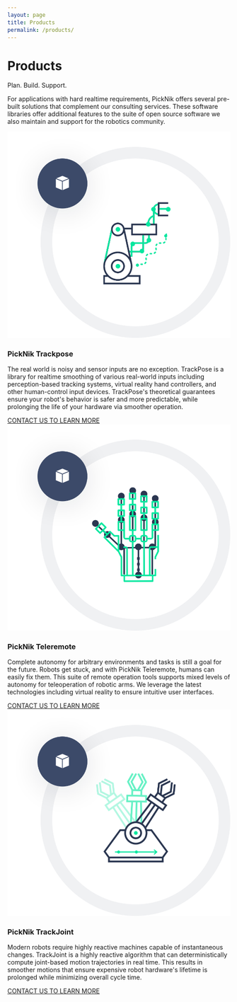 ```yaml
---
layout: page
title: Products
permalink: /products/
---
```

<div class="container">
    <div class="products-section-main">
        <div class="row justify-content-center">
            <div class="col-12 col-lg-4">
                <h1 class="products-section-main-title">Products</h1>
                <span class="products-section-main-title--small">Plan. Build. Support.</span>
            </div>
            <div class="col-12 col-lg-6">
                <p>
                    For applications with hard realtime requirements, PickNik offers several pre-built solutions that complement our consulting services. These software libraries offer additional features to the suite of open source software we also maintain and support for the robotics community.
                </p>
            </div>
        </div>
    </div>
</div>
<div class="container-fluid bg-grey">
    <div class="container">
        <div class="products-card-wrapper">
            <div class="products-card-single">
                <div class="row align-items-center">
                    <div class="col-12 col-lg-6">
                        <div class="img-wrapper">
                            <img class="icon" src="/assets/images/redesign/zeflexxes.png" alt="PickNik Zeflexxes icon">
                        </div>
                    </div>
                    <div class="col-12 col-lg-6">
                        <h3>PickNik Trackpose</h3>
                        <p>The real world is noisy and sensor inputs are no exception. TrackPose is a library for realtime smoothing of various real-world inputs including perception-based tracking systems, virtual reality hand controllers, and other human-control input devices. TrackPose's theoretical guarantees ensure your robot's behavior is safer and more predictable, while prolonging the life of your hardware via smoother operation.
                        </p>
                        <a href="/connect" class="btn">CONTACT US TO LEARN MORE</a>
                    </div>
                </div>
            </div>
            <div class="products-card-single">
                <div class="row align-items-center">
                    <div class="col-12 col-lg-6">
                        <div class="img-wrapper">
                            <img class="icon" src="/assets/images/redesign/teleremote.png" alt="PickNik Teleremote icon">
                        </div>
                    </div>
                    <div class="col-12 col-lg-6">
                        <h3>PickNik Teleremote</h3>
                        <p>Complete autonomy for arbitrary environments and tasks is still a goal for the future. Robots get stuck, and with PickNik Teleremote, humans can easily fix them. This suite of remote operation tools supports mixed levels of autonomy for teleoperation of robotic arms. We leverage the latest technologies including virtual reality to ensure intuitive user interfaces.
                        </p>
                        <a href="/connect" class="btn">CONTACT US TO LEARN MORE</a>
                        </div>
                </div>
            </div>
            <div class="products-card-single">
                <div class="row align-items-center">
                    <div class="col-12 col-lg-6">
                        <div class="img-wrapper">
                            <img class="icon" src="/assets/images/redesign/trackpose.png" alt="PickNik TrackJoint icon">
                        </div>
                    </div>
                    <div class="col-12 col-lg-6">
                        <h3>PickNik TrackJoint</h3>
                        <p>Modern robots require highly reactive machines capable of instantaneous changes. TrackJoint is a highly reactive algorithm that can deterministically compute joint-based motion trajectories in real time. This results in smoother motions that ensure expensive robot hardware's lifetime is prolonged while minimizing overall cycle time.
                        </p>
                        <a href="/connect" class="btn">CONTACT US TO LEARN MORE</a>
                    </div>
                </div>
            </div>
        </div>
    </div>
</div>

